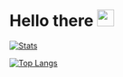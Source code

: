# Hello there <img src="https://github.com/SpriteOvO/SpriteOvO/blob/master/Resource/Hi.gif" width="30px">

<!--
**SpriteOvO/SpriteOvO** is a ✨ _special_ ✨ repository because its `README.md` (this file) appears on your GitHub profile.

Here are some ideas to get you started:

- 🔭 I’m currently working on ...
- 🌱 I’m currently learning ...
- 👯 I’m looking to collaborate on ...
- 🤔 I’m looking for help with ...
- 💬 Ask me about ...
- 📫 How to reach me: ...
- 😄 Pronouns: ...
- ⚡ Fun fact: ...
-->

[![Stats](https://github-readme-stats.vercel.app/api?username=SpriteOvO&show_icons=true&count_private=true)](https://github.com/SpriteOvO)

[![Top Langs](https://github-readme-stats.vercel.app/api/top-langs/?username=SpriteOvO&layout=compact)](https://github.com/SpriteOvO)
